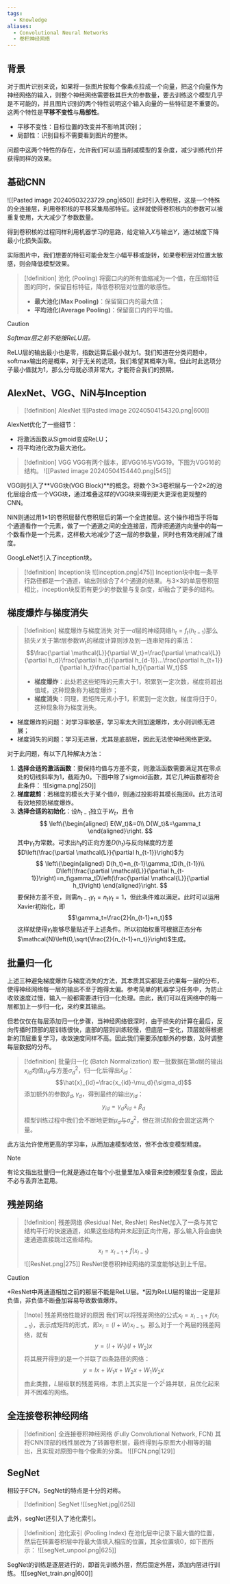 ```yaml
---
tags:
  - Knowledge
aliases:
  - Convolutional Neural Networks
  - 卷积神经网络
---
```

## 背景
对于图片识别来说，如果将一张图片按每个像素点拉成一个向量，把这个向量作为神经网络的输入，则整个神经网络需要极其巨大的参数量，要去训练这个模型几乎是不可能的，并且图片识别的两个特性说明这个输入向量的一些特征是不重要的。这两个特性是**平移不变性**与**局部性**。

- 平移不变性：目标位置的改变并不影响其识别；
- 局部性：识别目标不需要看到图片的整体。

问题中这两个特性的存在，允许我们可以适当削减模型的复杂度，减少训练代价并获得同样的效果。

## 基础CNN
![[Pasted image 20240503223729.png|650]]
此时引入卷积层，这是一个特殊的全连接层，利用卷积核的平移采集局部特征。这样就使得卷积核内的参数可以被重复使用，大大减少了参数数量。

得到卷积核的过程同样利用机器学习的思路，给定输入$X$与输出$Y$，通过梯度下降最小化损失函数。

实际图片中，我们想要的特征可能会发生小幅平移或旋转，如果卷积层对位置太敏感，则会降低模型效果。
> [!definition] 池化 (Pooling)
> 将窗口内的所有值缩减为一个值，在压缩特征图的同时，保留目标特征，降低卷积层对位置的敏感性。
> - **最大池化(Max Pooling)**：保留窗口内的最大值；
> - **平均池化(Average Pooling)**：保留窗口内的平均值。

> [!caution] 
> *Softmax层之前不能接ReLU层。*
> 
> ReLU层的输出最小也是零，指数运算后最小就为1。我们知道在分类问题中，softmax输出的是概率，对于无关的选项，我们希望其概率为零。但此时此选项分子最小值就为1，那么分母就必须非常大，才能符合我们的预期。
## AlexNet、VGG、NiN与Inception
> [!definition] AlexNet
> ![[Pasted image 20240504154320.png|600]]

AlexNet优化了一些细节：
- 将激活函数从Sigmoid变成ReLU；
- 将平均池化改为最大池化。

> [!definition] VGG
> VGG有两个版本，即VGG16与VGG19。下图为VGG16的结构。
> ![[Pasted image 20240504154440.png|545]]

VGG则引入了**VGG块(VGG Block)**的概念。将数个3×3卷积层与一个2×2的池化层组合成一个VGG块，通过堆叠这样的VGG块来得到更大更深也更规整的CNN。

NiN则通过用1×1的卷积层替代卷积层后的第一个全连接层。这个操作相当于将每个通道看作一个元素，做了一个通道之间的全连接层，而非把通道内向量中的每一个数看作是一个元素，这样极大地减少了这一层的参数量，同时也有效地削减了维度。

GoogLeNet引入了inception块。
> [!definition] Inception块
> ![[inception.png|475]]
> Inception块中每一条平行路径都是一个通道，输出则综合了4个通道的结果。与3×3的单层卷积层相比，inception块反而有更少的参数量与复杂度，却融合了更多的结构。
## 梯度爆炸与梯度消失
> [!definition] 梯度爆炸与梯度消失
> 对于一$d$层的神经网络$h_t=f_t(h_{t-1})$那么损失$\mathcal{L}$关于第$t$层参数$W_t$的梯度计算则涉及到一连串矩阵的乘法：
> $$\frac{\partial \mathcal{L}}{\partial W_t}=\frac{\partial \mathcal{L}}{\partial h_d}\frac{\partial h_d}{\partial h_{d-1}}...\frac{\partial h_{t+1}}{\partial h_t}\frac{\partial h_t}{\partial W_t}$$
> - **梯度爆炸**：此处若这些矩阵的元素大于1，积累到一定次数，梯度将超出值域，这种现象称为梯度爆炸；
> - **梯度消失**：同理，若矩阵元素小于1，积累到一定次数，梯度将归于0，这种现象称为梯度消失。

- 梯度爆炸的问题：对学习率敏感，学习率太大则加速爆炸，太小则训练无进展；
- 梯度消失的问题：学习无进展，尤其是底部层，因此无法使神经网络更深。

对于此问题，有以下几种解决方法：
1. **选择合适的激活函数**：要保持均值与方差不变，则激活函数需要满足其在零点处的切线斜率为1，截距为0。下图中除了sigmoid函数，其它几种函数都符合此条件：
	![[sigma.png|250]]
1. **梯度裁剪**：若梯度的模长大于某个值$\theta$，则通过投影将其模长拖回$\theta$。此方法可有效地预防梯度爆炸。
1. **选择合适的初始化**：设$h_{t-1}$独立于$W_t$，且令
	$$
	\left\{\begin{aligned}
	E(W_t)&=0\\
	D(W_t)&=\gamma_t
	\end{aligned}\right.
	$$
	其中$\gamma_t$为常数。可求出$h_t$的正向方差$D(h_t)$与反向梯度的方差$D\left(\frac{\partial \mathcal{L}}{\partial h_{t-1}}\right)$为
	$$
	\left\{\begin{aligned}
	D(h_t)=n_{t-1}\gamma_tD(h_{t-1})\\
	D\left(\frac{\partial \mathcal{L}}{\partial h_{t-1}}\right)=n_t\gamma_tD\left(\frac{\partial \mathcal{L}}{\partial h_t}\right)
	\end{aligned}\right.
	$$
	要保持方差不变，则需$n_{t-1}\gamma_t=n_t\gamma_t=1$，但此条件难以满足。此时可以运用Xavier初始化，即
	$$\gamma_t=\frac{2}{n_{t-1}+n_t}$$
	这样就使得$\gamma_t$能够尽量贴近于上述条件。所以初始权重可根据正态分布$\mathcal{N}\left(0,\sqrt{\frac{2}{n_{t-1}+n_t}}\right)$生成。
## 批量归一化
上述三种避免梯度爆炸与梯度消失的方法，其本质其实都是去约束每一层的分布，使得神经网络每一层的输出不至于跑得太偏。参考简单的机器学习任务中，为防止收敛速度过慢，输入一般都需要进行归一化处理。由此，我们可以在网络中的每一层都加上一步归一化，来约束其输出。

但若仅仅在每层添加归一化步骤，当神经网络很深时，由于损失的计算在最后，反向传播时顶部的层训练很快，底部的层则训练较慢，但底层一变化，顶层就得根据新的顶层重复学习，收敛速度同样不高。因此我们需要添加额外的参数，及时调整每层数据的分布。

> [!definition] 批量归一化 (Batch Normalization)
> 取一批数据在第$d$层的输出$x_{id}$均值$\mu_d$与方差$\sigma_d^2$，归一化后得出$\hat{x}_{id}$：
> $$\hat{x}_{id}=\frac{x_{id}-\mu_d}{\sigma_d}$$
> 添加额外的参数$\beta_d,\gamma_d$，得到最终的输出$y_{id}$：
> $$y_{id}=\gamma_{d}\hat{x}_{id}+\beta_d$$
> 模型训练过程中我们会不断地更新$\mu_{d}$与$\sigma_{d}^2$，但在测试阶段会固定这两个量。

此方法允许使用更高的学习率，从而加速模型收敛，但不会改变模型精度。

> [!note] 
> 有论文指出批量归一化就是通过在每个小批量里加入噪音来控制模型复杂度，因此不必与丢弃法混用。
## 残差网络
> [!definition] 残差网络 (Residual Net, ResNet)
> ResNet加入了一条与其它结构平行的快速通道，如果这些结构并未起到正向作用，那么输入将会由快速通道直接跳过这些结构。
> $$x_l=x_{l-1}+f(x_{l-1})$$
> ![[ResNet.png|275]]
> ResNet使卷积神经网络的深度能够达到上千层。

> [!caution] 
> *ResNet中两通道相加之前的那层不能是ReLU层。*因为ReLU层的输出一定是非负值，非负值不断叠加容易导致数值爆炸。

> [!note] 残差网络性能好的原因
> 我们可以将残差网络的公式$x_l=x_{l-1}+f(x_{l-1})$，表示成矩阵的形式，即$x_l=(I+W)x_{l-1}$。那么对于一个两层的残差网络，就有
> $$y=(I+W_1)(I+W_2)x$$
> 将其展开得到的是一个并联了四条路径的网络：
> $$y=Ix+W_1x+W_2x+W_1W_2x$$
> 由此类推，$L$层级联的残差网络，本质上其实是一个$2^{L}$路并联，且优化起来并不困难的网络。
## 全连接卷积神经网络

> [!definition] 全连接卷积神经网络 (Fully Convolutional Network, FCN)
> 其将CNN顶部的线性层改为了转置卷积层，最终得到与原图大小相等的输出，且实现对原图中每个像素的分类。
> ![[FCN.png|129]]
## SegNet
相较于FCN，SegNet的特点是十分的对称。
> [!definition] SegNet
> ![[segNet.jpg|625]]

此外，segNet还引入了池化索引。
> [!definition] 池化索引 (Pooling Index)
> 在池化层中记录下最大值的位置，然后在转置卷积层中将最大值填入相应的位置，其余位置填0，如下图所示：
> ![[segNet_unpool.png|625]]

SegNet的训练是逐层进行的，即首先训练外层，然后固定外层，添加内层进行训练。
![[segNet_train.png|600]]